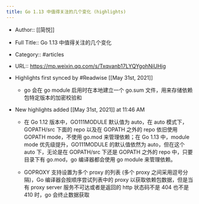 ```yaml
---
title: Go 1.13 中值得关注的几个变化 (highlights)
---
```


- Author:: [[简悦]]

- Full Title:: Go 1.13 中值得关注的几个变化

- Category:: #articles

- URL:: https://mp.weixin.qq.com/s/Txqvanb17LYQYgohNiUHig

- Highlights first synced by #Readwise [[May 31st, 2021]]
	 - go 会在 go module 启用时在本地建立一个 go.sum 文件，用来存储依赖包特定版本的加密校验和

- New highlights added [[May 31st, 2021]] at 11:46 AM
	 - 在 Go 1.12 版本中，GO111MODULE 默认值为 auto，在 auto 模式下，GOPATH/src 下面的 repo 以及在 GOPATH 之外的 repo 依旧使用 GOPATH mode，不使用 go.mod 来管理依赖；在 Go 1.13 中，module mode 优先级提升，GO111MODULE 的默认值依然为 auto，但在这个 auto 下，无论是在 GOPATH/src 下还是 GOPATH 之外的 repo 中，只要目录下有 go.mod，go 编译器都会使用 go module 来管理依赖。

	 - GOPROXY 支持设置为多个 proxy 的列表 (多个 proxy 之间采用逗号分隔)，Go 编译器会按顺序尝试列表中的 proxy 以获取依赖包数据，但是当有 proxy server 服务不可达或者是返回的 http 状态码不是 404 也不是 410 时，go 会终止数据获取

